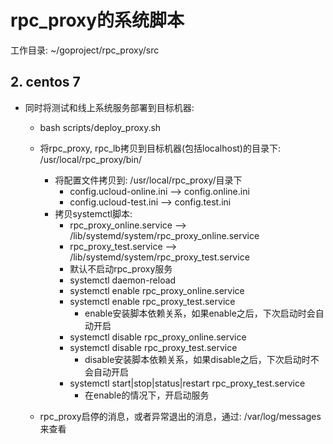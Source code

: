 # rpc_proxy的系统脚本
工作目录: ~/goproject/rpc_proxy/src

## 2. centos 7

* 同时将测试和线上系统服务部署到目标机器:

	* bash scripts/deploy_proxy.sh
	* 将rpc_proxy, rpc_lb拷贝到目标机器(包括localhost)的目录下: /usr/local/rpc_proxy/bin/
		* 将配置文件拷贝到: /usr/local/rpc_proxy/目录下
			* config.ucloud-online.ini --> config.online.ini
			* config.ucloud-test.ini --> config.test.ini
        * 拷贝systemctl脚本:
	        * rpc_proxy_online.service --> /lib/systemd/system/rpc_proxy_online.service
	        * rpc_proxy_test.service --> /lib/systemd/system/rpc_proxy_test.service
	        * 默认不启动rpc_proxy服务
	        * systemctl daemon-reload
	        * systemctl enable rpc_proxy_online.service
	        * systemctl enable rpc_proxy_test.service
		        * enable安装脚本依赖关系，如果enable之后，下次启动时会自动开启
			* systemctl disable rpc_proxy_online.service
			* systemctl disable rpc_proxy_test.service
		        * disable安装脚本依赖关系，如果disable之后，下次启动时不会自动开启
	        * systemctl start|stop|status|restart rpc_proxy_test.service
		        * 在enable的情况下，开启动服务

    * rpc_proxy启停的消息，或者异常退出的消息，通过: /var/log/messages 来查看
